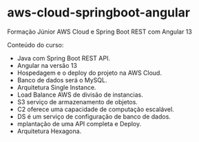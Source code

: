 # aws-cloud-springboot-angular
Formação Júnior AWS Cloud e Spring Boot REST com Angular 13

Conteúdo do curso:
- Java com Spring Boot REST API.
- Angular na versão 13
- Hospedagem e o deploy do projeto na AWS Cloud.
- Banco de dados será o MySQL.
- Arquitetura Single Instance.
- Load Balance AWS de divisão de instancias.
- S3 serviço de armazenamento de objetos.
- C2 oferece uma capacidade de computação escalável.
- DS é um serviço de configuração de banco de dados.
- mplantação de uma API completa e Deploy.
- Arquitetura Hexagona.
